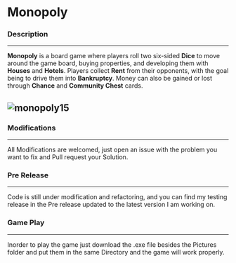 # Monopoly
### Description  
---
**Monopoly** is a board game where players roll two six-sided **Dice** to move around the game board, buying properties, and developing them with **Houses** and **Hotels**.
Players collect **Rent** from their opponents, with the goal being to drive them into **Bankruptcy**.
Money can also be gained or lost through **Chance** and **Community Chest** cards.

![monopoly15](https://user-images.githubusercontent.com/33814335/46383290-eb0eeb00-c6af-11e8-8d49-07a34e3d19b0.jpg)
---
### Modifications  
---
All Modifications are welcomed, just open an issue with the problem you want to fix and Pull request your Solution.

### Pre Release  
---
Code is still under modification and refactoring, and you can find my testing release in the Pre release updated to the latest version I am working on. 

### Game Play  
---
Inorder to play the game just download the .exe file besides the Pictures folder and put them in the same Directory and the game will work properly.
